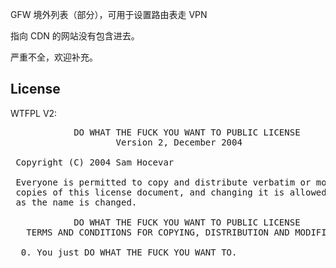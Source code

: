 GFW 境外列表（部分），可用于设置路由表走 VPN

指向 CDN 的网站没有包含进去。

严重不全，欢迎补充。



## License

WTFPL V2:

<pre>
            DO WHAT THE FUCK YOU WANT TO PUBLIC LICENSE
                    Version 2, December 2004

 Copyright (C) 2004 Sam Hocevar <sam@hocevar.net>

 Everyone is permitted to copy and distribute verbatim or modified
 copies of this license document, and changing it is allowed as long
 as the name is changed.

            DO WHAT THE FUCK YOU WANT TO PUBLIC LICENSE
   TERMS AND CONDITIONS FOR COPYING, DISTRIBUTION AND MODIFICATION

  0. You just DO WHAT THE FUCK YOU WANT TO.
</pre>
